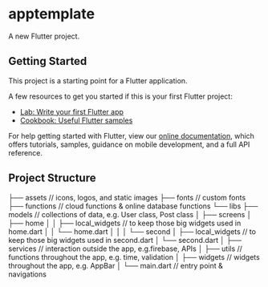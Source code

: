 # apptemplate

A new Flutter project.

## Getting Started

This project is a starting point for a Flutter application.

A few resources to get you started if this is your first Flutter project:

- [Lab: Write your first Flutter app](https://flutter.dev/docs/get-started/codelab)
- [Cookbook: Useful Flutter samples](https://flutter.dev/docs/cookbook)

For help getting started with Flutter, view our
[online documentation](https://flutter.dev/docs), which offers tutorials,
samples, guidance on mobile development, and a full API reference.

## Project Structure

├── assets                      // icons, logos, and static images
├── fonts                       // custom fonts
├── functions                   // cloud functions & online database functions
└── libs
    ├── models                  // collections of data, e.g. User class, Post class
    │
    ├── screens 
    │   ├── home
    │   │   ├── local_widgets   // to keep those big widgets used in home.dart
    │   │   └── home.dart
    │   │
    │   └── second
    │       ├── local_widgets   // to keep those big widgets used in second.dart
    │       └── second.dart
    │
    ├── services                // interaction outside the app, e.g.firebase, APIs
    │
    ├── utils                   // functions throughout the app, e.g. time, validation
    │
    ├── widgets                 // widgets throughout the app, e.g. AppBar
    │
    └── main.dart               // entry point & navigations